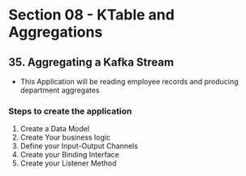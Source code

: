 # Section 08 - KTable and Aggregations

## 35. Aggregating a Kafka Stream

- This Application will be reading employee records and producing department aggregates

### Steps to create the application

1. Create a Data Model
2. Create Your business logic
3. Define your Input-Output Channels
4. Create your Binding Interface
5. Create your Listener Method
